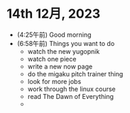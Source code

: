 # 14th 12月, 2023
- (4:25午前) Good morning
- (6:58午前) Things you want to do
  - watch the new yugopnik
  - watch one piece
  - write a new now page
  - do the migaku pitch trainer thing
  - look for more jobs
  - work through the linux course
  - read The Dawn of Everything
  - 

 
